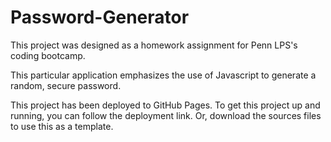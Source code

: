 # Password-Generator

This project was designed as a homework assignment for Penn LPS's coding bootcamp.

This particular application emphasizes the use of Javascript to generate a random, secure password.

This project has been deployed to GitHub Pages. To get this project up and running, you can follow the deployment link. Or, download the sources files to use this as a template.


